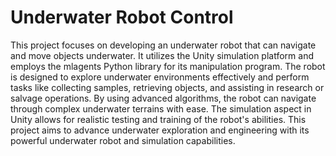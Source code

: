 # Underwater Robot Control

This project focuses on developing an underwater robot that can navigate and move objects underwater. It utilizes the Unity simulation platform and employs the mlagents Python library for its manipulation program. The robot is designed to explore underwater environments effectively and perform tasks like collecting samples, retrieving objects, and assisting in research or salvage operations. By using advanced algorithms, the robot can navigate through complex underwater terrains with ease. The simulation aspect in Unity allows for realistic testing and training of the robot's abilities. This project aims to advance underwater exploration and engineering with its powerful underwater robot and simulation capabilities.
